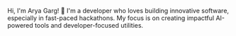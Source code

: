 Hi, I'm Arya Garg! 👋
I'm a developer who loves building innovative software, especially in fast-paced hackathons. My focus is on creating impactful AI-powered tools and developer-focused utilities.
